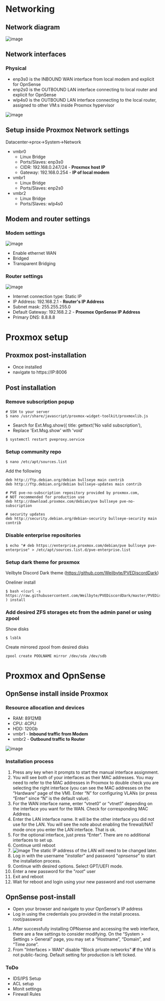 # Networking
## Network diagram
![image](https://user-images.githubusercontent.com/49016081/144271980-5b42dc06-103e-45eb-8c23-433c6f1ce8d9.png)

## Network interfaces

### Physical
- enp3s0 is the INBOUND WAN interface from local modem and explicit for OpnSense
- enp2s0 is the OUTBOUND LAN interface connecting to local router and explicit for OpnSense
- wlp4s0 is the OUTBOUND LAN interface connecting to the local router, assigned to other VM:s inside Proxmox hypervisor

![image](https://user-images.githubusercontent.com/49016081/144244869-32ebfc48-588e-4abd-aa48-26570e036471.png)


## Setup inside Proxmox Network settings
Datacenter->prox->System->Network
- vmbr0
  - Linux Bridge
  - Ports/Slaves: enp3s0
  - CIDR: 192.168.0.247/24 - **Proxmox host IP**
  - Gateway: 192.168.0.254 - **IP of local modem**
- vmbr1
  - Linux Bridge
  - Ports/Slaves: enp2s0
- vmbr2
  - Linux Bridge
  - Ports/Slaves: wlp4s0 

## Modem and router settings

### Modem settings
![image](https://user-images.githubusercontent.com/49016081/144244766-25b94597-28a9-4372-8612-f3f4b64775d9.png)
- Enable ethernet WAN
- Bridged
- Transparent Bridging

### Router settings
![image](https://user-images.githubusercontent.com/49016081/144245320-7ce780d9-0679-4aff-81db-eb6d620e630d.png)
- Internet connection type: Static IP
- IP Address: 192.168.2.1 - **Router's IP Address**
- Subnet mask: 255.255.255.0
- Default Gateway: 192.168.2.2 - **Proxmox OpnSense IP Address**
- Primary DNS: 8.8.8.8


# Proxmox setup
## Proxmox post-installation
- Once installed
- navigate to https://IP:8006

## Post installation

### Remove subscription popup
``` 
# SSH to your server
$ nano /usr/share/javascript/proxmox-widget-toolkit/proxmoxlib.js
```
- Search for
Ext.Msg.show({
  title: gettext('No valid subscription'),
- Replace 'Ext.Msg.show' with 'void'

```
$ systemctl restart pveproxy.service
```

### Setup community repo

```
$ nano /etc/apt/sources.list
```
Add the following
```
deb http://ftp.debian.org/debian bullseye main contrib
deb http://ftp.debian.org/debian bullseye-updates main contrib

# PVE pve-no-subscription repository provided by proxmox.com,
# NOT recommended for production use
deb http://download.proxmox.com/debian/pve bullseye pve-no-subscription

# security updates
deb http://security.debian.org/debian-security bullseye-security main contrib
```

### Disable enterprise repositories

```
$ echo "# deb https://enterprise.proxmox.com/debian/pve bullseye pve-enterprise" > /etc/apt/sources.list.d/pve-enterprise.list
```

### Setup dark theme for proxmox
Veilbyte Discord Dark theme (https://github.com/Weilbyte/PVEDiscordDark)

Oneliner install
``` 
$ bash <(curl -s https://raw.githubusercontent.com/Weilbyte/PVEDiscordDark/master/PVEDiscordDark.sh ) install
```

### Add desired ZFS storages etc from the admin panel or using zpool

Show disks
```
$ lsblk
```

Create mirrored zpool from desired disks
```
zpool create POOLNAME mirror /dev/sda /dev/sdb
```

# Proxmox and OpnSense

## OpnSense install inside Proxmox

### Resource allocation and devices
- RAM: 8912MB
- CPU: 4CPU
- HDD: 120Gb
- vmbr1 - **Inbound traffic from Modem**
- vmbr2 - **Outbound traffic to Router**

![image](https://user-images.githubusercontent.com/49016081/144275772-7ad58146-d13f-42df-8c66-31585bd1efae.png)

### Installation process

1. Press any key when it prompts to start the manual interface assignment.
2. You will see both of your interfaces as their MAC addresses. You may need to refer to the MAC addresses in Proxmox to double check you are selecting the right interface (you can see the MAC addresses on the “Hardware” page of the VM). Enter “N” for configuring VLANs (or press “Enter” since “N” is the default value).
3. For the WAN interface name, enter “vtnet0” or “vtnet1” depending on the interface you want for the WAN. Check for corresponding MAC Address.
4. Enter the LAN interface name. It will be the other interface you did not use for the LAN. You will see the note about enabling the firewall/NAT mode once you enter the LAN interface. That is ok.
5. For the optional interface, just press “Enter”. There are no additional interfaces to set up.
6. Continue until reboot
7. ![image](https://user-images.githubusercontent.com/49016081/144276748-c7becf56-4b6c-4dc6-a343-7ceae26d8618.png) The static IP address of the LAN will need to be changed later.
8. Log in with the username "_installer_" and password "_opnsense_" to start the installation process.
9. Continue with desired options. Select GPT/UEFI mode.
10. Enter a new password for the "_root_" user
11. Exit and reboot
12. Wait for reboot and login using your new password and root username



## OpnSense post-install
- Open your browser and navigate to your OpnSense's IP address
- Log in using the credentials you provided in the install process. root/password

1. After successfully installing OPNsense and accessing the web interface, there are a few settings to consider modifying. On the “System > Settings > General” page, you may set a “Hostname”, “Domain”, and “Time zone”.
2. From "Interfaces > WAN" disable "Block private networks" **if** the VM is not public-facing. Default setting for production is left ticked.



### ToDo
- IDS/IPS Setup
- ACL setup
- Monit settings
- Firewall Rules
